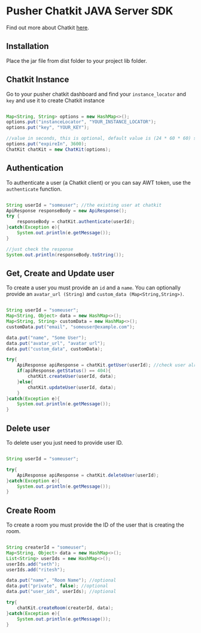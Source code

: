 # Pusher Chatkit JAVA Server SDK
Find out more about Chatkit [here](https://pusher.com/chatkit).

## Installation
Place the jar file from dist folder to your project lib folder.

## Chatkit Instance
Go to your pusher chatkit dashboard and find your `instance_locator` and `key` and use it to create Chatkit instance

```java

Map<String, String> options = new HashMap<>();
options.put("instanceLocator", "YOUR_INSTANCE_LOCATOR");
options.put("key", "YOUR_KEY");

//value in seconds, this is optional, default value is (24 * 60 * 60) seconds means 24 hours
options.put("expireIn", 3600);
ChatKit chatKit = new ChatKit(options);

```

## Authentication
To authenticate a user (a Chatkit client) or you can say AWT token, use the `authenticate` function.

```java

String userId = "someuser"; //the existing user at chatkit
ApiResponse responseBody = new ApiResponse();
try {
    responseBody = chatKit.authenticate(userId);
}catch(Exception e){
    System.out.println(e.getMessage());
}

//just check the response
System.out.println(responseBody.toString());

```

## Get, Create and Update user
To create a user you must provide an `id` and a `name`. You can optionally provide an `avatar_url (String)` and `custom_data (Map<String,String>)`.

```java

String userId = "someuser"; 
Map<String, Object> data = new HashMap<>();
Map<String, String> customData = new HashMap<>();
customData.put("email", "someuser@example.com");

data.put("name", "Some User");
data.put("avatar_url", "avatar url");
data.put("custom_data", customData);

try{
    ApiResponse apiResponse = chatKit.getUser(userId); //check user already created
    if(apiResponse.getStatus() == 404){
        chatKit.createUser(userId, data);
    }else{
        chatKit.updateUser(userId, data);
    }
}catch(Exception e){
    System.out.println(e.getMessage());
}

```

## Delete user
To delete user you just need to provide user ID.

```java

String userId = "someuser"; 

try{
    ApiResponse apiResponse = chatKit.deleteUser(userId);
}catch(Exception e){
    System.out.println(e.getMessage());
}

```

## Create Room
To create a room you must provide the ID of the user that is creating the room.

```java

String createrId = "someuser"; 
Map<String, Object> data = new HashMap<>();
List<String> userIds = new HashMap<>();
userIds.add("seth");
userIds.add("ritesh");

data.put("name", "Room Name"); //optional
data.put("private", false); //optional
data.put("user_ids", userIds); //optional

try{
    chatKit.createRoom(createrId, data);
}catch(Exception e){
    System.out.println(e.getMessage());
}

```